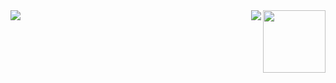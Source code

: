 
<img align="left" src="https://github-readme-stats.vercel.app/api?username=tushrana&show_icons=true&theme=radical&count_private=true" />

<img align='right' src="https://profile-counter.glitch.me/tushrana/count.svg" width="100">

<img align="right" src="https://github-readme-stats.vercel.app/api/top-langs/?username=tushrana&langs_count=8" />
